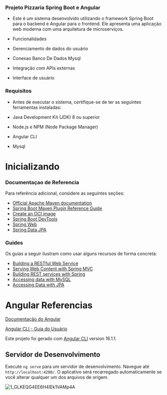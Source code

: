 ### Projeto Pizzaria  Spring Boot e Angular
* Este é um sistema desenvolvido utilizando o framework Spring Boot para o backend e Angular para o frontend. Ele apresenta uma aplicação web moderna com uma arquitetura de microserviços.

* Funcionalidades
* Gerenciamento de dados do usuário
* Conexao Banco De Dados Mysql 
* Integração com APIs externas
* Interface de usuário


### Requisitos
* Antes de executar o sistema, certifique-se de ter as seguintes ferramentas instaladas:

* Java Development Kit (JDK) 8 ou superior
* Node.js e NPM (Node Package Manager)
* Angular CLI
* Mysql




# Inicializando

### Documentaçao de Referencia
Para referência adicional, considere as seguintes seções:

* [Official Apache Maven documentation](https://maven.apache.org/guides/index.html)
* [Spring Boot Maven Plugin Reference Guide](https://docs.spring.io/spring-boot/docs/3.1.1/maven-plugin/reference/html/)
* [Create an OCI image](https://docs.spring.io/spring-boot/docs/3.1.1/maven-plugin/reference/html/#build-image)
* [Spring Boot DevTools](https://docs.spring.io/spring-boot/docs/3.1.1/reference/htmlsingle/#using.devtools)
* [Spring Web](https://docs.spring.io/spring-boot/docs/3.1.1/reference/htmlsingle/#web)
* [Spring Data JPA](https://docs.spring.io/spring-boot/docs/3.1.1/reference/htmlsingle/#data.sql.jpa-and-spring-data)

### Guides
Os guias a seguir ilustram como usar alguns recursos de forma concreta:

* [Building a RESTful Web Service](https://spring.io/guides/gs/rest-service/)
* [Serving Web Content with Spring MVC](https://spring.io/guides/gs/serving-web-content/)
* [Building REST services with Spring](https://spring.io/guides/tutorials/rest/)
* [Accessing data with MySQL](https://spring.io/guides/gs/accessing-data-mysql/)
* [Accessing Data with JPA](https://spring.io/guides/gs/accessing-data-jpa/)




#  Angular Referencias

 [Documentação do Angular](https://angular.io/docs)

 [Angular CLI - Guia do Usuário](https://angular.io/cli)
 
 

Este projeto foi gerado com [Angular CLI](https://github.com/angular/angular-cli) version 16.1.1.

## Servidor de Desenvolvimento

Execute `ng serve` para um servidor de desenvolvimento. Navegue até `http://localhost:4200/`. O aplicativo será recarregado automaticamente se você alterar qualquer um dos arquivos de origem.



![1_GLKEQG4EE6H4IEk1VAMp4A](https://github.com/Leonardograut/Todolist-Spring-Angular/assets/98924684/3f6c6ad1-28c7-41d5-919d-7211f6a42018)





